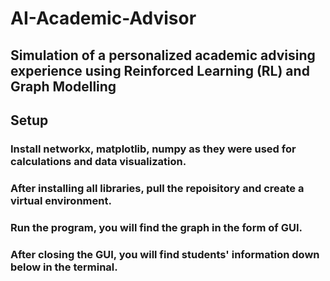 # AI-Academic-Advisor
## Simulation of a personalized academic advising experience using Reinforced Learning (RL) and Graph Modelling

## Setup 
### Install networkx, matplotlib, numpy as they were used for calculations and data visualization.
### After installing all libraries, pull the repoisitory and create a virtual environment.
### Run the program, you will find the graph in the form of GUI.
### After closing the GUI, you will find students' information down below in the terminal.
